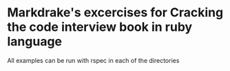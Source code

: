 # Markdrake's excercises for Cracking the code interview book in ruby language

All examples can be run with rspec in each of the directories
